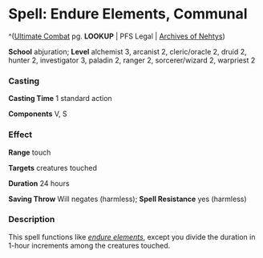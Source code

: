 # Spell: Endure Elements, Communal

^([Ultimate Combat][ss-communal-endure-elements] pg. **LOOKUP** | PFS Legal | [Archives of Nehtys][sn-communal-endure-elements])

**School** abjuration; **Level** alchemist 3, arcanist 2, cleric/oracle 2, druid 2, hunter 2, investigator 3, paladin 2, ranger 2, sorcerer/wizard 2, warpriest 2

### Casting

**Casting Time** 1 standard action  

**Components** V, S

### Effect

**Range** touch  

**Targets** creatures touched  

**Duration** 24 hours  

**Saving Throw** Will negates (harmless); **Spell Resistance** yes (harmless)

### Description

This spell functions like _[endure elements]_, except you divide the duration in 1-hour increments among the creatures touched.

[ss-communal-endure-elements]: http://paizo.com/pathfinderRPG/v57
[sn-communal-endure-elements]: http://www.archivesofnethys.com/SpellDisplay.aspx?ItemName=Endure%20Elements%2C%20Communal
[endure elements]: http://www.archivesofnethys.com/SpellDisplay.aspx?ItemName=endure%20elements